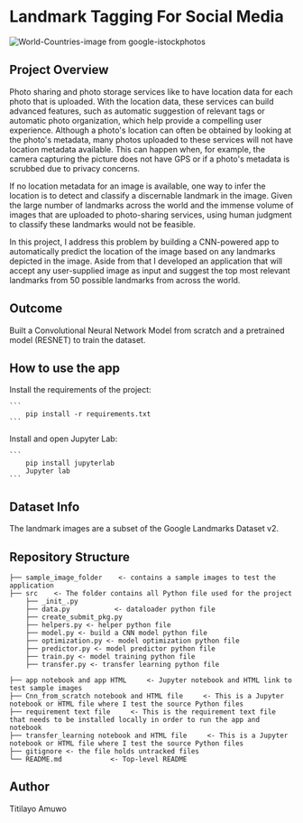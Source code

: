 # Landmark Tagging For Social Media

![World-Countries-image from google-istockphotos](https://media.istockphoto.com/id/1175450418/vector/world-countries-landmarks-set.jpg?s=612x612&w=0&k=20&c=SajTNZLHCRoCbRZAEtyznZnUcLRzXpMJVYN9Tbp4PlM=)

## Project Overview

Photo sharing and photo storage services like to have location data for each photo that is uploaded. With the location data, these services can build advanced features, such as automatic suggestion of relevant tags or automatic photo organization, which help provide a compelling user experience. Although a photo's location can often be obtained by looking at the photo's metadata, many photos uploaded to these services will not have location metadata available. This can happen when, for example, the camera capturing the picture does not have GPS or if a photo's metadata is scrubbed due to privacy concerns.

If no location metadata for an image is available, one way to infer the location is to detect and classify a discernable landmark in the image. Given the large number of landmarks across the world and the immense volume of images that are uploaded to photo-sharing services, using human judgment to classify these landmarks would not be feasible.

In this project, I address this problem by building a CNN-powered app to automatically predict the location of the image based on any landmarks depicted in the image. Aside from that I developed an application that will accept any user-supplied image as input and suggest the top most relevant landmarks from 50 possible landmarks from across the world.

## Outcome

Built a Convolutional Neural Network Model from scratch and a pretrained model (RESNET) to train the dataset. 

## How to use the app

Install the requirements of the project:

    ```
        pip install -r requirements.txt
    ```
Install and open Jupyter Lab:
	
	```
        pip install jupyterlab
		Jupyter lab
	```

## Dataset Info

The landmark images are a subset of the Google Landmarks Dataset v2. 

## Repository Structure



  	├── sample_image_folder    <- contains a sample images to test the application
  	├── src    <- The folder contains all Python file used for the project
  		├── _init_.py             
  		├── data.py           <- dataloader python file
   		├── create_submit_pkg.py 
    	├── helpers.py <- helper python file
     	├── model.py <- build a CNN model python file
      	├── optimization.py <- model optimization python file
       	├── predictor.py <- model predictor python file
		├── train.py <- model training python file
 		├── transfer.py <- transfer learning python file
  
  	├── app notebook and app HTML     <- Jupyter notebook and HTML link to test sample images
  	├── Cnn_from_scratch notebook and HTML file     <- This is a Jupyter notebook or HTML file where I test the source Python files
  	├── requirement text file     <- This is the requirement text file that needs to be installed locally in order to run the app and notebook
  	├── transfer_learning notebook and HTML file     <- This is a Jupyter notebook or HTML file where I test the source Python files
  	├── gitignore <- the file holds untracked files
  	└── README.md            <- Top-level README

  ## Author

  Titilayo Amuwo
